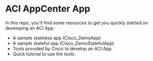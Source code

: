 # ACI AppCenter App

In this repo, you'll find some resources to get you quickly started on developing an ACI App.

- A sample stateless app (Cisco_DemoApp)
- A sample stateful app (Cisco_DemoStatefulApp)
- Tools provided by Cisco to develop an ACI App.
- Quick tutorial to use the tools.
